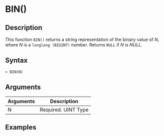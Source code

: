 # **BIN()**

## **Description**

This function ``BIN()`` returns a string representation of the binary value of *N*, where *N* is a ``longlong (BIGINT)`` number. Returns ``NULL`` if *N* is *NULL*.

## **Syntax**

```
> BIN(N)
```

## **Arguments**

|  Arguments   | Description  |
|  ----  | ----  |
| N | Required. UINT Type |

## **Examples**

```SQL

```
